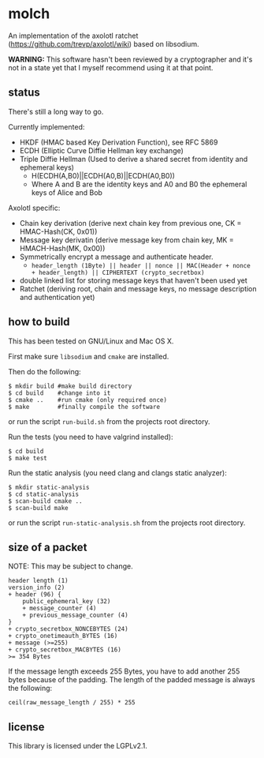 molch
=====

An implementation of the axolotl ratchet (https://github.com/trevp/axolotl/wiki) based on libsodium.

**WARNING:** This software hasn't been reviewed by a cryptographer and it's not in a state yet that I myself recommend using it at that point.

status
------
There's still a long way to go.

Currently implemented:
* HKDF (HMAC based Key Derivation Function), see RFC 5869
* ECDH (Elliptic Curve Diffie Hellman key exchange)
* Triple Diffie Hellman (Used to derive a shared secret from identity and ephemeral keys)
  - H(ECDH(A,B0)||ECDH(A0,B)||ECDH(A0,B0))
  - Where A and B are the identity keys and A0 and B0 the ephemeral keys of Alice and Bob

Axolotl specific:
* Chain key derivation (derive next chain key from previous one, CK = HMAC-Hash(CK, 0x01))
* Message key derivatin (derive message key from chain key, MK = HMACH-Hash(MK, 0x00))
* Symmetrically encrypt a message and authenticate header.
  - `header_length (1Byte) || header || nonce || MAC(Header + nonce + header_length) || CIPHERTEXT (crypto_secretbox)`
* double linked list for storing message keys that haven't been used yet
* Ratchet (deriving root, chain and message keys, no message description and authentication yet)

how to build
------------
This has been tested on GNU/Linux and Mac OS X.

First make sure `libsodium` and `cmake` are installed.

Then do the following:
```
$ mkdir build #make build directory
$ cd build    #change into it
$ cmake ..    #run cmake (only required once)
$ make        #finally compile the software
```
or run the script `run-build.sh` from the projects root directory.

Run the tests (you need to have valgrind installed):
```
$ cd build
$ make test
```

Run the static analysis (you need clang and clangs static analyzer):
```
$ mkdir static-analysis
$ cd static-analysis
$ scan-build cmake ..
$ scan-build make
```
or run the script `run-static-analysis.sh` from the projects root directory.

size of a packet
----------------
NOTE: This may be subject to change.

```
header length (1)
version_info (2)
+ header (96) {
    public_ephemeral_key (32)
    + message_counter (4)
    + previous_message_counter (4)
}
+ crypto_secretbox_NONCEBYTES (24)
+ crypto_onetimeauth_BYTES (16)
+ message (>=255)
+ crypto_secretbox_MACBYTES (16)
>= 354 Bytes
```

If the message length exceeds 255 Bytes, you have to add another 255 bytes because of the padding. The length of the padded message is always the following:

`ceil(raw_message_length / 255) * 255`

license
-------
This library is licensed under the LGPLv2.1.

